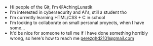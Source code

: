 - Hi people of the Git, I’m @AchingLunatik
- I’m interested in cybersecurity and AI's, still a student tho
- I’m currently learning HTML/CSS + C in school
- I’m looking to collaborate on small personal proyects, when I have some...
- It'd be nice for someone to tell me if I have done something horribly wrong, so here's how to reach me perezghd2101@gmail.com

<!---
AchingLunatik/AchingLunatik is a ✨ special ✨ repository because its `README.md` (this file) appears on your GitHub profile.
You can click the Preview link to take a look at your changes.
--->
